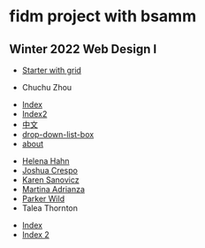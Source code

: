 # fidm project with bsamm

## Winter 2022 Web Design I
* [Starter with grid](https://bsamm.github.io/fidm/starter_with_grid/home.html)

* Chuchu Zhou
- [Index](https://bsamm.github.io/fidm/chuchu-zhou/index.html)
- [Index2](https://bsamm.github.io/fidm/chuchu-zhou/index2.html)
- [中文](https://bsamm.github.io/fidm/chuchu-zhou/中文.html)
- [drop-down-list-box](https://bsamm.github.io/fidm/chuchu-zhou/drop-down-list-box.html)
- [about](https://bsamm.github.io/fidm/chuchu-zhou/about.html)
* [Helena Hahn](https://bsamm.github.io/fidm/helena-hahn/home.html)
* [Joshua Crespo](https://bsamm.github.io/fidm/joshua-crespo/index.html)
* [Karen Sanovicz](https://bsamm.github.io/fidm/karen-sanovicz/Atom/Home.html)
* [Martina Adrianza](https://bsamm.github.io/fidm/jmartina-adrianza/home.html)
* [Parker Wild](https://bsamm.github.io/fidm/parker-wild/Atomdraft1.html)
* Talea Thornton
- [Index](https://bsamm.github.io/fidm/talea-thornton/index.html)
- [Index 2](https://bsamm.github.io/fidm/talea-thornton/index2.html)

